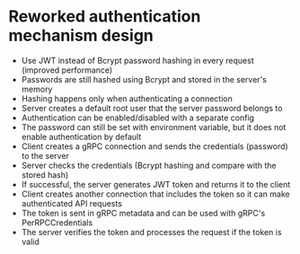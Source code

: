 # Reworked authentication mechanism design

- Use JWT instead of Bcrypt password hashing in every request (improved performance)
- Passwords are still hashed using Bcrypt and stored in the server's memory
- Hashing happens only when authenticating a connection
- Server creates a default root user that the server password belongs to
- Authentication can be enabled/disabled with a separate config
- The password can still be set with environment variable, but it does not enable authentication by default
- Client creates a gRPC connection and sends the credentials (password) to the server
- Server checks the credentials (Bcrypt hashing and compare with the stored hash)
- If successful, the server generates JWT token and returns it to the client
- Client creates another connection that includes the token so it can make authenticated API requests
- The token is sent in gRPC metadata and can be used with gRPC's PerRPCCredentials
- The server verifies the token and processes the request if the token is valid
